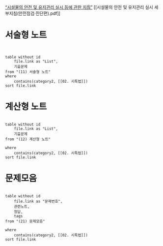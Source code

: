 [“시설물의 안전 및 유지관리 실시 등에 관한 지침”](https://www.law.go.kr/%ED%96%89%EC%A0%95%EA%B7%9C%EC%B9%99/%EC%8B%9C%EC%84%A4%EB%AC%BC%EC%9D%98%EC%95%88%EC%A0%84%EB%B0%8F%EC%9C%A0%EC%A7%80%EA%B4%80%EB%A6%AC%EC%8B%A4%EC%8B%9C%EB%93%B1%EC%97%90%EA%B4%80%ED%95%9C%EC%A7%80%EC%B9%A8)
[[시설물의 안전 및 유지관리 실시 세부지침(안전점검·진단편).pdf]]

# 서술형 노트
```dataview


table without id
	file.link as "List",
	기출문제
from "(11) 서술형 노트"
where
	contains(category2, [[02. 시특법]])
sort file.link

```
# 계산형 노트
```dataview

table without id
	file.link as "List",
	기출문제
from "(12) 계산형 노트"

where
	contains(category2, [[02. 시특법]])
sort file.link

```
# 문제모음
```dataview

table without id
	file.link as "문제번호",
	관련노트,
	정답,
	tags
from "(21) 문제모음"

where
	contains(category2, [[02. 시특법]])
sort file.link

```
